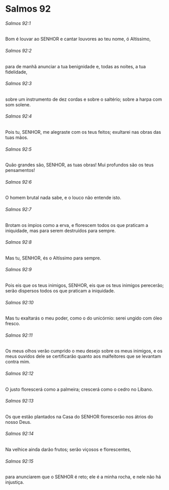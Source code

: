# Salmos 92

###### Salmos 92:1

Bom é louvar ao SENHOR e cantar louvores ao teu nome, ó Altíssimo,

###### Salmos 92:2

para de manhã anunciar a tua benignidade e, todas as noites, a tua fidelidade,

###### Salmos 92:3

sobre um instrumento de dez cordas e sobre o saltério; sobre a harpa com som solene.

###### Salmos 92:4

Pois tu, SENHOR, me alegraste com os teus feitos; exultarei nas obras das tuas mãos.

###### Salmos 92:5

Quão grandes são, SENHOR, as tuas obras! Mui profundos são os teus pensamentos!

###### Salmos 92:6

O homem brutal nada sabe, e o louco não entende isto.

###### Salmos 92:7

Brotam os ímpios como a erva, e florescem todos os que praticam a iniquidade, mas para serem destruídos para sempre.

###### Salmos 92:8

Mas tu, SENHOR, és o Altíssimo para sempre.

###### Salmos 92:9

Pois eis que os teus inimigos, SENHOR, eis que os teus inimigos perecerão; serão dispersos todos os que praticam a iniquidade.

###### Salmos 92:10

Mas tu exaltarás o meu poder, como o do unicórnio: serei ungido com óleo fresco.

###### Salmos 92:11

Os meus olhos verão cumprido o meu desejo sobre os meus inimigos, e os meus ouvidos dele se certificarão quanto aos malfeitores que se levantam contra mim.

###### Salmos 92:12

O justo florescerá como a palmeira; crescerá como o cedro no Líbano.

###### Salmos 92:13

Os que estão plantados na Casa do SENHOR florescerão nos átrios do nosso Deus.

###### Salmos 92:14

Na velhice ainda darão frutos; serão viçosos e florescentes,

###### Salmos 92:15

para anunciarem que o SENHOR é reto; ele é a minha rocha, e nele não há injustiça.

